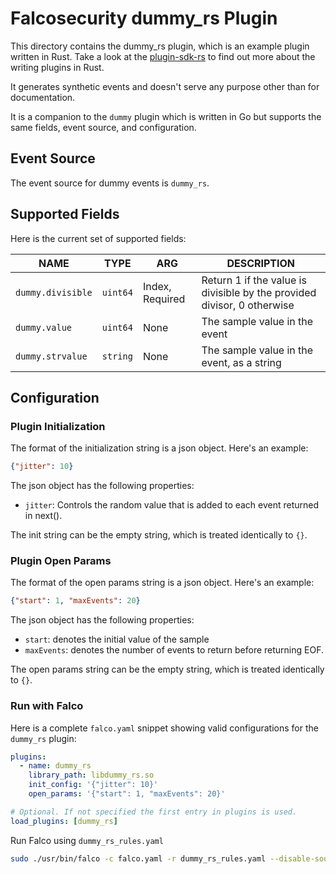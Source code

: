 # Falcosecurity dummy_rs Plugin

This directory contains the dummy_rs plugin, which is an example plugin written in Rust. Take a look at the [plugin-sdk-rs](https://github.com/falcosecurity/plugin-sdk-rs) to find out more about the writing plugins in Rust.

It generates synthetic events and doesn't serve any purpose other than for documentation.

It is a companion to the `dummy` plugin which is written in Go but supports the same fields, event source, and configuration.

## Event Source

The event source for dummy events is `dummy_rs`.

## Supported Fields

Here is the current set of supported fields:

<!-- README-PLUGIN-FIELDS -->
|       NAME        |   TYPE   |       ARG       |                               DESCRIPTION                               |
|-------------------|----------|-----------------|-------------------------------------------------------------------------|
| `dummy.divisible` | `uint64` | Index, Required | Return 1 if the value is divisible by the provided divisor, 0 otherwise |
| `dummy.value`     | `uint64` | None            | The sample value in the event                                           |
| `dummy.strvalue`  | `string` | None            | The sample value in the event, as a string                              |
<!-- /README-PLUGIN-FIELDS -->

## Configuration

### Plugin Initialization

The format of the initialization string is a json object. Here's an example:

```json
{"jitter": 10}
```

The json object has the following properties:

* `jitter`: Controls the random value that is added to each event returned in next().

The init string can be the empty string, which is treated identically to `{}`.

### Plugin Open Params

The format of the open params string is a json object. Here's an example:

```json
{"start": 1, "maxEvents": 20}
```

The json object has the following properties:
* `start`: denotes the initial value of the sample
* `maxEvents`: denotes the number of events to return before returning EOF.

The open params string can be the empty string, which is treated identically to `{}`.

### Run with Falco

Here is a complete `falco.yaml` snippet showing valid configurations for the `dummy_rs` plugin:

```yaml
plugins:
  - name: dummy_rs
    library_path: libdummy_rs.so
    init_config: '{"jitter": 10}'
    open_params: '{"start": 1, "maxEvents": 20}'

# Optional. If not specified the first entry in plugins is used.
load_plugins: [dummy_rs]
```

Run Falco using `dummy_rs_rules.yaml`

```bash
sudo ./usr/bin/falco -c falco.yaml -r dummy_rs_rules.yaml --disable-source=syscall
```
